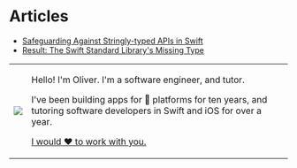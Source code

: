 # Articles

- [Safeguarding Against Stringly-typed APIs in Swift](article-1.markdown)
- [Result: The Swift Standard Library's Missing Type](article-2.markdown)

<table>
<tr>
<td><img src="https://oliverrussellwhite.github.io/hero.png"></td>
<td>
<p>Hello! I'm Oliver. I'm a software engineer, and tutor.</p>
<p>I've been building apps for &#63743; platforms for ten years, and tutoring software developers in Swift and iOS for over a year.</p>
<p><a href="mailto:fortandlangley@gmail.com">I would ♥︎ to work with you.</a></p>
</td>
</tr>
</table>
